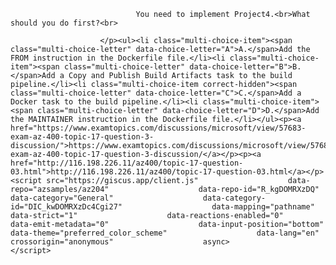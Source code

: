 <p class="card-text">
							
								You need to implement Project4.<br>What should you do first?<br>
							
						</p><ul><li class="multi-choice-item"><span class="multi-choice-letter" data-choice-letter="A">A.</span>Add the FROM instruction in the Dockerfile file.</li><li class="multi-choice-item"><span class="multi-choice-letter" data-choice-letter="B">B.</span>Add a Copy and Publish Build Artifacts task to the build pipeline.</li><li class="multi-choice-item correct-hidden"><span class="multi-choice-letter" data-choice-letter="C">C.</span>Add a Docker task to the build pipeline.</li><li class="multi-choice-item"><span class="multi-choice-letter" data-choice-letter="D">D.</span>Add the MAINTAINER instruction in the Dockerfile file.</li></ul><p><a href="https://www.examtopics.com/discussions/microsoft/view/57683-exam-az-400-topic-17-question-3-discussion/">https://www.examtopics.com/discussions/microsoft/view/57683-exam-az-400-topic-17-question-3-discussion/</a></p><p><a href="http://116.198.226.11/az400/topic-17-question-03.html">http://116.198.226.11/az400/topic-17-question-03.html</a></p><script src="https://giscus.app/client.js"                    data-repo="azsamples/az204"                    data-repo-id="R_kgDOMRXzDQ"                    data-category="General"                    data-category-id="DIC_kwDOMRXzDc4Cgi27"                    data-mapping="pathname"                    data-strict="1"                    data-reactions-enabled="0"                    data-emit-metadata="0"                    data-input-position="bottom"                    data-theme="preferred_color_scheme"                    data-lang="en"                    crossorigin="anonymous"                    async>                    </script>